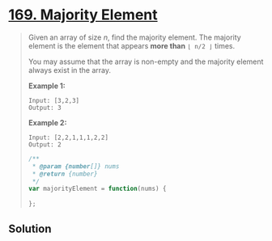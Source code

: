 # [169. Majority Element](https://leetcode.com/problems/majority-element/)

> Given an array of size *n*, find the majority element. The majority element is the element that appears **more than** `⌊ n/2 ⌋` times.
>
> You may assume that the array is non-empty and the majority element always exist in the array.
>
> **Example 1:**
>
> ```
> Input: [3,2,3]
> Output: 3
> ```
>
> **Example 2:**
>
> ```
> Input: [2,2,1,1,1,2,2]
> Output: 2
> ```
>
> ```javascript
> /**
>  * @param {number[]} nums
>  * @return {number}
>  */
> var majorityElement = function(nums) {
>     
> };
> ```

## Solution

